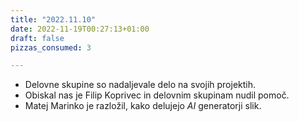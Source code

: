 ```yaml
---
title: "2022.11.10"
date: 2022-11-19T00:27:13+01:00
draft: false
pizzas_consumed: 3

---
```


- Delovne skupine so nadaljevale delo na svojih projektih.
- Obiskal nas je Filip Koprivec in delovnim skupinam nudil pomoč.
- Matej Marinko je razložil, kako delujejo *AI* generatorji slik.


